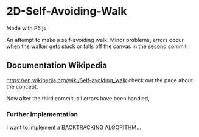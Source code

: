 # 2D-Self-Avoiding-Walk

Made with P5.js

An attempt to make a self-avoiding walk. 
Minor problems, errors occur when the walker gets stuck or falls off the canvas in the second commit

## Documentation Wikipedia
https://en.wikipedia.org/wiki/Self-avoiding_walk 
check out the  page about the concept.


Now after the third commit, all errors have been handled, 

### Further implementation

I want to implement a BACKTRACKING ALGORITHM...
